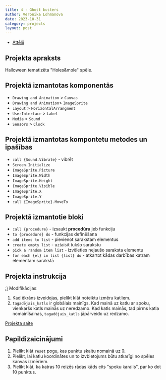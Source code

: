 ```yaml
---
title: 4 - Ghost busters
author: Veronika Lohmanova
date: 2023-10-31
category: projects
layout: post
---
```


- [Attēlii](https://drive.google.com/drive/folders/1hOAy0c3KJbEJZiAYQd8bHTbiL0ruI5-p?usp=sharing)

## Projekta apraksts

Halloween tematizēta "Holes&mole" spēle.

## Projektā izmantotas komponentās

- `Drawing and Animation` > `Canvas`
- `Drawing and Animation`> `ImageSprite`
- `Layout` > `HorizontalArrangment`
- `UserInterface` > `Label`
- `Media` > `Sound`
- `Sensors` > `Clock`

## Projektā izmantotas kompontetu metodes un īpašības

- `call {Sound.Vibrate}` - vibrēt
- `Screen.Initialize`
- `ImageSprite.Picture`
- `ImageSprite.Width`
- `ImageSprite.Height`
- `ImageSprite.Visible`
- `ImageSprite.X`
- `ImageSprite.Y`
- `call {ImageSprite}.MoveTo`

## Projektā izmantotie bloki

- `call {procedure}` - izsaukt **procedūru** jeb funkciju
- `to {procedure} do` - funkcijas definēšana
- `add items to list` - pievienot sarakstam elementus
- `create empty list` - uztaisīt tukšo sarakstu
- `pick a random item list` - izvēleties nejaušo saraksta elementu
- `for each {el} in list {list} do` - atkartot kādas darbības katram elementam sarakstā

## Projekta instrukcija

[:)](https://appinventor.mit.edu/explore/ai2/molemash-2)
Modifikācijas:

1. Kad ēkrāns izveidojas, pielikt klāt noteiktu izmēru katliem.
2. `tagadējais_katls` ir globālais mainīgs. Kad mainā uz katlu ar spoku, vienkaršs katls mainās uz neredzamo. Kad katls mainās, tad pirms katla nomainīšainas, `tagadējais_katls` jāpārveido uz redzamo.

[Projekta saite](https://gallery.appinventor.mit.edu/?galleryid=d4920699-dfc0-4425-8877-d61defd511ec)

## Papildizaicinājumi

1. Pielikt klāt `reset` pogu, kas punktu skaitu nomainā uz 0.
2. Pielikt, lai katlu koordinātes un to izvbietojums būtu atkarīgi no spēles kanvas izmēriem.
3. Pielikt klāt, ka katras 10 reizēs rādas kāds cits "spoku karalis", par ko dot 10 punktus.
